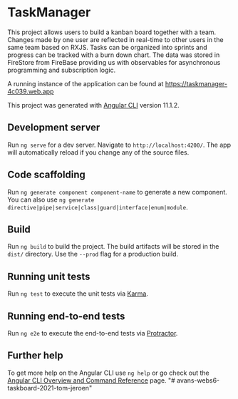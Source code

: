 # TaskManager

This project allows users to build a kanban board together with a team. Changes made by one user are reflected in real-time to other users in the same team based on RXJS. Tasks can be organized into sprints and progress can be tracked with a burn down chart. The data was stored in FireStore from FireBase providing us with observables for asynchronous programming and subscription logic.

A running instance of the application can be found at <a href="https://taskmanager-4c039.web.app">https://taskmanager-4c039.web.app</a>

This project was generated with [Angular CLI](https://github.com/angular/angular-cli) version 11.1.2.

## Development server

Run `ng serve` for a dev server. Navigate to `http://localhost:4200/`. The app will automatically reload if you change any of the source files.

## Code scaffolding

Run `ng generate component component-name` to generate a new component. You can also use `ng generate directive|pipe|service|class|guard|interface|enum|module`.

## Build

Run `ng build` to build the project. The build artifacts will be stored in the `dist/` directory. Use the `--prod` flag for a production build.

## Running unit tests

Run `ng test` to execute the unit tests via [Karma](https://karma-runner.github.io).

## Running end-to-end tests

Run `ng e2e` to execute the end-to-end tests via [Protractor](http://www.protractortest.org/).

## Further help

To get more help on the Angular CLI use `ng help` or go check out the [Angular CLI Overview and Command Reference](https://angular.io/cli) page.
"# avans-webs6-taskboard-2021-tom-jeroen" 
